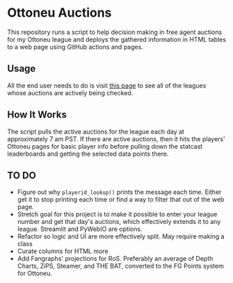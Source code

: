 # Ottoneu Auctions

This repository runs a script to help decision making in free agent auctions for my Ottoneu league and deploys the gathered information in HTML tables to a web page using GitHub actions and pages.

## Usage
All the end user needs to do is visit [this page](https://wfordh.github.io/ottoneu_auctions) to see all of the leagues whose auctions are actively being checked.

## How It Works
The script pulls the active auctions for the league each day at approximately 7 am PST. If there are active auctions, then it hits the players' Ottoneu pages for basic player info before pulling down the statcast leaderboards and getting the selected data points there.

## TO DO
- Figure out why `playerid_lookup()` prints the message each time. Either get it to stop printing each time or find a way to filter that out of the web page.
- Stretch goal for this project is to make it possible to enter your league number and get that day's auctions, which effectively extends it to any league. Streamlit and PyWebIO are options.
- Refactor so logic and UI are more effectively split. May require making a class
- Curate columns for HTML more
- Add Fangraphs' projections for RoS. Preferably an average of Depth Charts, ZiPS, Steamer, and THE BAT, converted to the FG Points system for Ottoneu.
